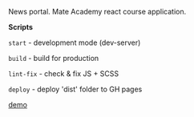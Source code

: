 News portal. Mate Academy react course application.

**Scripts**

`start` - development mode (dev-server) 

`build` - build for production

`lint-fix` - check & fix JS + SCSS

`deploy` - deploy 'dist' folder to GH pages

[demo](https://ivadimko.github.io/news_portal/)
